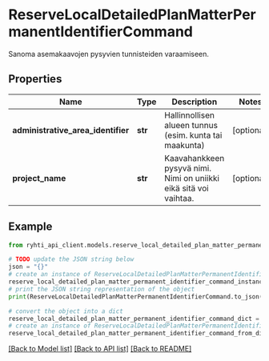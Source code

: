 # ReserveLocalDetailedPlanMatterPermanentIdentifierCommand

Sanoma asemakaavojen pysyvien tunnisteiden varaamiseen.

## Properties

Name | Type | Description | Notes
------------ | ------------- | ------------- | -------------
**administrative_area_identifier** | **str** | Hallinnollisen alueen tunnus (esim. kunta tai maakunta) | [optional] 
**project_name** | **str** | Kaavahankkeen pysyvä nimi. Nimi on uniikki eikä sitä voi vaihtaa. | [optional] 

## Example

```python
from ryhti_api_client.models.reserve_local_detailed_plan_matter_permanent_identifier_command import ReserveLocalDetailedPlanMatterPermanentIdentifierCommand

# TODO update the JSON string below
json = "{}"
# create an instance of ReserveLocalDetailedPlanMatterPermanentIdentifierCommand from a JSON string
reserve_local_detailed_plan_matter_permanent_identifier_command_instance = ReserveLocalDetailedPlanMatterPermanentIdentifierCommand.from_json(json)
# print the JSON string representation of the object
print(ReserveLocalDetailedPlanMatterPermanentIdentifierCommand.to_json())

# convert the object into a dict
reserve_local_detailed_plan_matter_permanent_identifier_command_dict = reserve_local_detailed_plan_matter_permanent_identifier_command_instance.to_dict()
# create an instance of ReserveLocalDetailedPlanMatterPermanentIdentifierCommand from a dict
reserve_local_detailed_plan_matter_permanent_identifier_command_from_dict = ReserveLocalDetailedPlanMatterPermanentIdentifierCommand.from_dict(reserve_local_detailed_plan_matter_permanent_identifier_command_dict)
```
[[Back to Model list]](../README.md#documentation-for-models) [[Back to API list]](../README.md#documentation-for-api-endpoints) [[Back to README]](../README.md)


